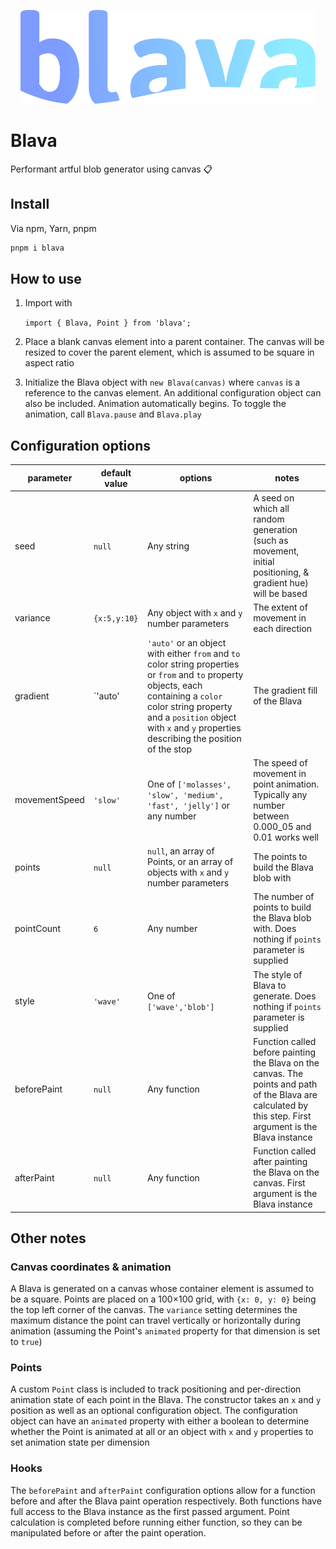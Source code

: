 <p style="text-align: center">
<img style="max-height: 150px;" src="docs/public/assets/blava-logo.png" alt="The Blava logo" />
</p>

# Blava

Performant artful blob generator using canvas 📋

## Install

Via npm, Yarn, pnpm

```bash
pnpm i blava
```

## How to use

1. Import with

   `import { Blava, Point } from 'blava';`

2. Place a blank canvas element into a parent container. The canvas will be resized to cover the parent element, which is assumed to be square in aspect ratio
3. Initialize the Blava object with `new Blava(canvas)` where `canvas` is a reference to the canvas element. An additional configuration object can also be included. Animation automatically begins. To toggle the animation, call `Blava.pause` and `Blava.play`

## Configuration options

| parameter     | default value | options                                                                                                                                                                                                                                                | notes                                                                                                                                                       |
| ------------- | ------------- | ------------------------------------------------------------------------------------------------------------------------------------------------------------------------------------------------------------------------------------------------------ | ----------------------------------------------------------------------------------------------------------------------------------------------------------- |
| seed          | `null`        | Any string                                                                                                                                                                                                                                             | A seed on which all random generation (such as movement, initial positioning, & gradient hue) will be based                                                 |
| variance      | `{x:5,y:10}`  | Any object with `x` and `y` number parameters                                                                                                                                                                                                          | The extent of movement in each direction                                                                                                                    |
| gradient      | `'auto'       | `'auto'` or an object with either `from` and `to` color string properties or `from` and `to` property objects, each containing a `color` color string property and a `position` object with `x` and `y` properties describing the position of the stop | The gradient fill of the Blava                                                                                                                              |
| movementSpeed | `'slow'`      | One of `['molasses', 'slow', 'medium', 'fast', 'jelly']` or any number                                                                                                                                                                                 | The speed of movement in point animation. Typically any number between 0.000_05 and 0.01 works well                                                         |
| points        | `null`        | `null`, an array of Points, or an array of objects with `x` and `y` number parameters                                                                                                                                                                  | The points to build the Blava blob with                                                                                                                     |
| pointCount    | `6`           | Any number                                                                                                                                                                                                                                             | The number of points to build the Blava blob with. Does nothing if `points` parameter is supplied                                                           |
| style         | `'wave'`      | One of `['wave','blob']`                                                                                                                                                                                                                               | The style of Blava to generate. Does nothing if `points` parameter is supplied                                                                              |
| beforePaint   | `null`        | Any function                                                                                                                                                                                                                                           | Function called before painting the Blava on the canvas. The points and path of the Blava are calculated by this step. First argument is the Blava instance |
| afterPaint    | `null`        | Any function                                                                                                                                                                                                                                           | Function called after painting the Blava on the canvas. First argument is the Blava instance                                                                |

## Other notes

### Canvas coordinates & animation

A Blava is generated on a canvas whose container element is assumed to be a square. Points are placed on a 100×100 grid, with `{x: 0, y: 0}` being the top left corner of the canvas. The `variance` setting determines the maximum distance the point can travel vertically or horizontally during animation (assuming the Point's `animated` property for that dimension is set to `true`)

### Points

A custom `Point` class is included to track positioning and per-direction animation state of each point in the Blava. The constructor takes an `x` and `y` position as well as an optional configuration object. The configuration object can have an `animated` property with either a boolean to determine whether the Point is animated at all or an object with `x` and `y` properties to set animation state per dimension

### Hooks

The `beforePaint` and `afterPaint` configuration options allow for a function before and after the
Blava paint operation respectively. Both functions have full access to the Blava instance as the
first passed argument. Point calculation is completed before running either function, so they can
be manipulated before or after the paint operation.
